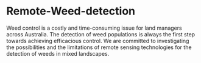 # Remote-Weed-detection
Weed control is a costly and time-consuming issue for land managers across Australia. The detection of weed populations is always the first step towards achieving efficacious control. We are committed to investigating the possibilities and the limitations of remote sensing technologies for the detection of weeds in mixed landscapes.
